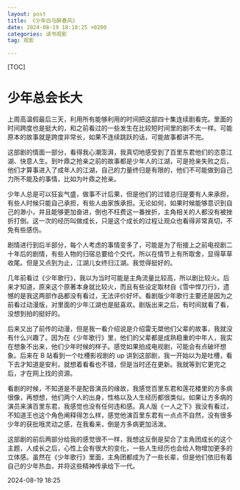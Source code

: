 ```yaml
---
layout: post
title: 《少年白马醉春风》
date: 2024-08-19 18:10:25 +0200
categories: 读书观影
tag: 观影

---
```


[TOC]

# 少年总会长大

上周高温假最后三天，利用所有能够利用的时间把这部四十集连续剧看完。里面的时间跨度也是挺大的，和之前看过的一些发生在比较短时间里的剧不太一样。可能原本的故事就是跨度非常长，如果不连续跳跃的话，可能故事都讲不完。

这部剧的情面一部分，看得我心潮澎湃，我真切地感受到了百里东君他们的恣意江湖、快意人生。到叶鼎之抢亲之前的故事都是少年人的江湖，可是抢亲失败之后，他们才算事进入了成年人的江湖，自己的力量终归是有限的，他们不可能做到自己力所不能及的事情，比如为叶鼎之抢亲。

少年人总是可以狂妄气盛，做事不计后果，但是他们的过错总归是要有人来承担，有些人时候只能自己承担，有些人由家族承担。无论如何，如果时候能够意识到自己的渺小，并且能够更加奋进，倒也不枉费这一番挫折，主角相关的人都没有被挫折打倒。这一次的经历叫做成长，只是这个成长的过程让观众也看得非常真切，不免有些感伤。

剧情进行到后半部分，每个人考虑的事情变多了，可能是为了衔接上之前电视剧二十年后的剧情，有些人物的归宿总要给个交代，所以在情节上有所取舍，显得草草收尾。但是又点到为止，江湖儿女终归江湖。我觉得挺好的。

几年前看过《少年歌行》，我以为当时可能是主角流量比较高，所以剧比较火。后来才知道，原来这个原著本身就比较火，而且有些设定取材自《雪中悍刀行》，遗憾的是我这两部作品都没有看过，无法评价好坏。看剧版少年歌行主要还是因为之前看过动漫版，对里面的少年江湖也是挺喜欢。剧版出来之后，有时间就看了看，没想到拍的挺好的。

后来又出了前传的动漫，但是我一看介绍说是介绍雷无桀他们父辈的故事，我就没有什么兴趣了。因为在《少年歌行》里，他们的父辈都是成熟稳重的中年人，我实在想象不出来，他们少年时候的样子。感觉如果拍成电视剧，可能会有点破坏想象。后来在 B 站看到一个吐槽影视剧的 up 讲到这部剧，我一开始以为是吐槽，看下去才知道是安利，就想着看看也不错，但是当时还在更新。我就等到它更完之后，才在网上找的资源。

看剧的时候，不知道是不是配音演员的缘故，我感觉百里东君和莲花楼里的方多病很像，再想想，他们两个人的出身，性格以及人生经历都很类似。如果让方多病的演员来演百里东君，我感觉也没有任何违和感。真人版《一人之下》我没有看过，不知道王也这个角色阐释得怎么样，感觉他演百里东君有一点点不自然，没有很多少年的获批哦灵动之感，在我看来，倒是方多病更加活泼。

这部剧的前后两部分给我的感觉很不一样，我想这反倒是契合了主角团成长的这个主题，人成长之后，心性上会有很大的变化，一些人生经历也会给人物增加更多的立体感。虽然在《少年歌行》里面，主角团都成为了一些长辈，但是他们依旧有着自己的少年热血，并将这些精神传承给下一代。

2024-08-19 18:25